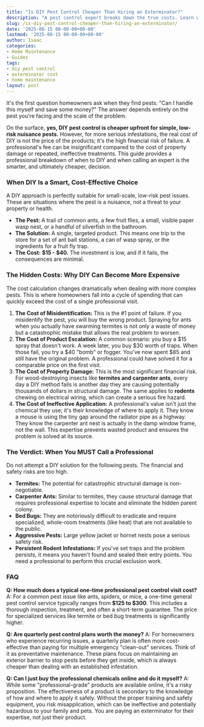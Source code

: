 ```yaml
---
title: "Is DIY Pest Control Cheaper Than Hiring an Exterminator?"
description: "A pest control expert breaks down the true costs. Learn when DIY is a smart choice and when the hidden costs of failed attempts make a professional the cheaper option."
slug: /is-diy-pest-control-cheaper-than-hiring-an-exterminator/
date: '2025-08-15 00-00-00+00-00'
lastmod: '2025-08-15 00-00-00+00-00'
author: Isaac
categories:
- Home Maintenance
- Guides
tags:
- diy pest control
- exterminator cost
- home maintenance
layout: post
---
```

It's the first question homeowners ask when they find pests: "Can I handle this myself and save some money?" The answer depends entirely on the pest you're facing and the scale of the problem.

On the surface, **yes, DIY pest control is cheaper upfront for simple, low-risk nuisance pests.** However, for more serious infestations, the real cost of DIY is not the price of the products; it's the high financial risk of failure. A professional's fee can be insignificant compared to the cost of property damage or repeated, ineffective treatments. This guide provides a professional breakdown of when to DIY and when calling an expert is the smarter, and ultimately cheaper, decision.

### When DIY Is a Smart, Cost-Effective Choice

A DIY approach is perfectly suitable for small-scale, low-risk pest issues. These are situations where the pest is a nuisance, not a threat to your property or health.

*   **The Pest:** A trail of common ants, a few fruit flies, a small, visible paper wasp nest, or a handful of silverfish in the bathroom.
*   **The Solution:** A single, targeted product. This means one trip to the store for a set of ant bait stations, a can of wasp spray, or the ingredients for a fruit fly trap.
*   **The Cost:** **$15 - $40.** The investment is low, and if it fails, the consequences are minimal.

### The Hidden Costs: Why DIY Can Become More Expensive

The cost calculation changes dramatically when dealing with more complex pests. This is where homeowners fall into a cycle of spending that can quickly exceed the cost of a single professional visit.

1.  **The Cost of Misidentification:** This is the #1 point of failure. If you misidentify the pest, you will buy the wrong product. Spraying for ants when you actually have swarming termites is not only a waste of money but a catastrophic mistake that allows the real problem to worsen.
2.  **The Cost of Product Escalation:** A common scenario: you buy a $15 spray that doesn't work. A week later, you buy $30 worth of traps. When those fail, you try a $40 "bomb" or fogger. You've now spent $85 and still have the original problem. A professional could have solved it for a comparable price on the first visit.
3.  **The Cost of Property Damage:** This is the most significant financial risk. For wood-destroying insects like **termites and carpenter ants**, every day a DIY method fails is another day they are causing potentially thousands of dollars in structural damage. The same applies to **rodents** chewing on electrical wiring, which can create a serious fire hazard.
4.  **The Cost of Ineffective Application:** A professional's value isn't just the chemical they use; it's their knowledge of where to apply it. They know a mouse is using the tiny gap around the radiator pipe as a highway. They know the carpenter ant nest is actually in the damp window frame, not the wall. This expertise prevents wasted product and ensures the problem is solved at its source.

### The Verdict: When You MUST Call a Professional

Do not attempt a DIY solution for the following pests. The financial and safety risks are too high.

*   **Termites:** The potential for catastrophic structural damage is non-negotiable.
*   **Carpenter Ants:** Similar to termites, they cause structural damage that requires professional expertise to locate and eliminate the hidden parent colony.
*   **Bed Bugs:** They are notoriously difficult to eradicate and require specialized, whole-room treatments (like heat) that are not available to the public.
*   **Aggressive Pests:** Large yellow jacket or hornet nests pose a serious safety risk.
*   **Persistent Rodent Infestations:** If you've set traps and the problem persists, it means you haven't found and sealed their entry points. You need a professional to perform this crucial exclusion work.

### FAQ

**Q: How much does a typical one-time professional pest control visit cost?**
A: For a common pest issue like ants, spiders, or mice, a one-time general pest control service typically ranges from **$125 to $300**. This includes a thorough inspection, treatment, and often a short-term guarantee. The price for specialized services like termite or bed bug treatments is significantly higher.

**Q: Are quarterly pest control plans worth the money?**
A: For homeowners who experience recurring issues, a quarterly plan is often more cost-effective than paying for multiple emergency "clean-out" services. Think of it as preventative maintenance. These plans focus on maintaining an exterior barrier to stop pests before they get inside, which is always cheaper than dealing with an established infestation.

**Q: Can I just buy the professional chemicals online and do it myself?**
A: While some "professional-grade" products are available online, it's a risky proposition. The effectiveness of a product is secondary to the knowledge of how and where to apply it safely. Without the proper training and safety equipment, you risk misapplication, which can be ineffective and potentially hazardous to your family and pets. You are paying an exterminator for their expertise, not just their product.